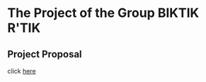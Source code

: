 # The Project of the Group BIKTIK R'TIK


## Project Proposal 
click [here](https://pjournal.github.io/boun01g-biktik-r-tik/Project-Proposal.html)
